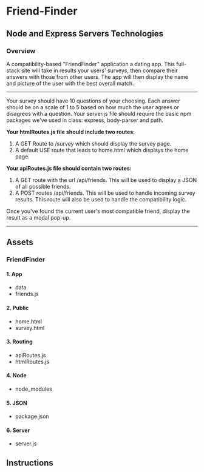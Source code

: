 # Friend-Finder
## Node and Express Servers Technologies 

### Overview

A compatibility-based "FriendFinder" application a dating app. This full-stack site will take in results your users' surveys, then compare their answers with those from other users. The app will then display the name and picture of the user with the best overall match. 

____________________________________________________________________________________________________________________________________

Your survey should have 10 questions of your choosing. Each answer should be on a scale of 1 to 5 based on how much the user agrees or disagrees with a question.
Your server.js file should require the basic npm packages we've used in class: express, body-parser and path.

**Your htmlRoutes.js file should include two routes:**

1. A GET Route to /survey which should display the survey page.
2. A default USE route that leads to home.html which displays the home page. 

**Your apiRoutes.js file should contain two routes:**

1. A GET route with the url /api/friends. This will be used to display a JSON of all possible friends.
2. A POST routes /api/friends. This will be used to handle incoming survey results. This route will also be used to handle the         compatibility logic. 

Once you've found the current user's most compatible friend, display the result as a modal pop-up.
__________________________________________________________________________________________________________________________________

## Assets

 ### FriendFinder
  
   #### 1. App
   * data
   * friends.js
   
   #### 2. Public
   * home.html
   * survey.html
   
   #### 3. Routing
   * apiRoutes.js
   * htmlRoutes.js
   
   #### 4. Node
   * node_modules
   
   #### 5. JSON
   * package.json
   
   #### 6. Server
   * server.js

## Instructions










